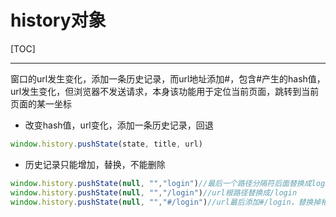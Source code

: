 # history对象

[TOC]

***

窗口的url发生变化，添加一条历史记录，而url地址添加#，包含#产生的hash值，url发生变化，但浏览器不发送请求，本身该功能用于定位当前页面，跳转到当前页面的某一坐标

+ 改变hash值，url变化，添加一条历史记录，回退

```js
window.history.pushState(state, title, url)
```

+ 历史记录只能增加，替换，不能删除

```js
window.history.pushState(null, "","login")//最后一个路径分隔符后面替换成login
window.history.pushState(null, "","/login")//url根路径替换成/login
window.history.pushState(null, "","#/login")//url最后添加#/login，替换掉相应hash值
```

